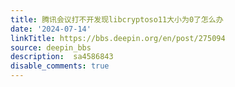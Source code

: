 ```yaml
---
title: 腾讯会议打不开发现libcryptoso11大小为0了怎么办
date: '2024-07-14'
linkTitle: https://bbs.deepin.org/en/post/275094
source: deepin_bbs
description:  sa4586843 
disable_comments: true
---
```


